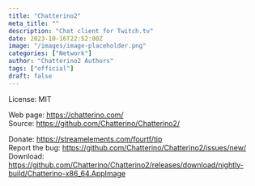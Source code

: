 ```yaml
---
title: "Chatterino2"
meta_title: ""
description: "Chat client for Twitch.tv"
date: 2023-10-16T22:52:00Z
image: "/images/image-placeholder.png"
categories: ["Network"]
author: "Chatterino2 Authors"
tags: ["official"]
draft: false
---
```


License: MIT

Web page: https://chatterino.com/  
Source: https://github.com/Chatterino/Chatterino2/

Donate: https://streamelements.com/fourtf/tip  
Report the bug: https://github.com/Chatterino/Chatterino2/issues/new/  
Download: https://github.com/Chatterino/Chatterino2/releases/download/nightly-build/Chatterino-x86_64.AppImage
